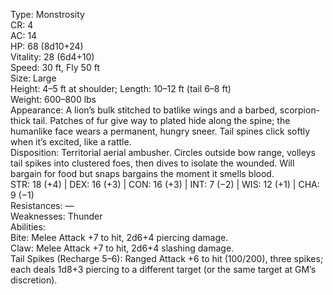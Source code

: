 Type: Monstrosity  
CR: 4  
AC: 14  
HP: 68 (8d10+24)  
Vitality: 28 (6d4+10)  
Speed: 30 ft, Fly 50 ft  
Size: Large  
Height: 4–5 ft at shoulder; Length: 10–12 ft (tail 6–8 ft)  
Weight: 600–800 lbs  
Appearance: A lion’s bulk stitched to batlike wings and a barbed, scorpion-thick tail. Patches of fur give way to plated hide along the spine; the humanlike face wears a permanent, hungry sneer. Tail spines click softly when it’s excited, like a rattle.  
Disposition: Territorial aerial ambusher. Circles outside bow range, volleys tail spikes into clustered foes, then dives to isolate the wounded. Will bargain for food but snaps bargains the moment it smells blood.  
STR: 18 (+4) | DEX: 16 (+3) | CON: 16 (+3) | INT: 7 (−2) | WIS: 12 (+1) | CHA: 9 (−1)  
Resistances: —  
Weaknesses: Thunder  
Abilities:  
Bite: Melee Attack +7 to hit, 2d6+4 piercing damage.  
Claw: Melee Attack +7 to hit, 2d6+4 slashing damage.  
Tail Spikes (Recharge 5–6): Ranged Attack +6 to hit (100/200), three spikes; each deals 1d8+3 piercing to a different target (or the same target at GM’s discretion).